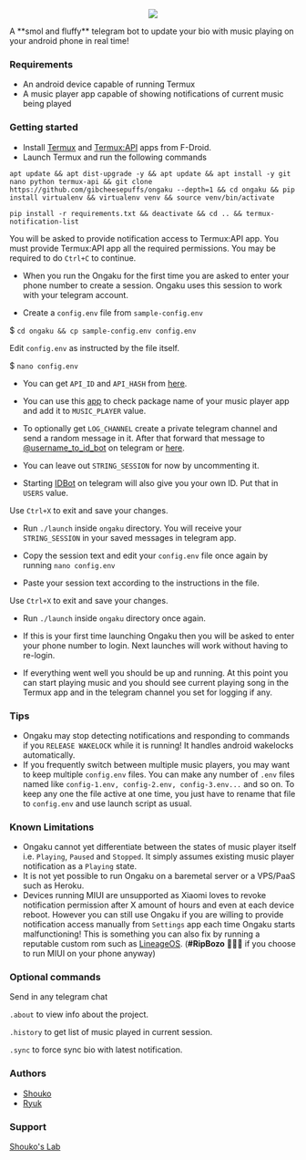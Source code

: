 <p align="center"><img src="https://raw.githubusercontent.com/gibcheesepuffs/Ongaku/main/images/ongaku-logo_github.png"></p>
A **smol and fluffy** telegram bot to update your bio with music playing on your android phone in real time!

### Requirements

* An android device capable of running Termux
* A music player app capable of showing notifications of current music being played
### Getting started

* Install [Termux](https://f-droid.org/en/packages/com.termux/) and [Termux:API](https://f-droid.org/en/packages/com.termux.api/) apps from F-Droid.
* Launch Termux and run the following commands

```
apt update && apt dist-upgrade -y && apt update && apt install -y git nano python termux-api && git clone https://github.com/gibcheesepuffs/ongaku --depth=1 && cd ongaku && pip install virtualenv && virtualenv venv && source venv/bin/activate
```

```
pip install -r requirements.txt && deactivate && cd .. && termux-notification-list
```

You will be asked to provide notification access to Termux:API app. You must provide Termux:API app all the required permissions. You may be required to do `Ctrl+C` to continue.

* When you run the Ongaku for the first time you are asked to enter your phone number to create a session. Ongaku uses this session to work with your telegram account.

* Create a `config.env` file from `sample-config.env`

$ `cd ongaku && cp sample-config.env config.env`

Edit `config.env` as instructed by the file itself.

$ `nano config.env`

* You can get `API_ID` and `API_HASH` from [here](https://my.telegram.org/).

* You can use this [app](https://f-droid.org/en/packages/com.oF2pks.applicationsinfo/) to check package name of your music player app and add it to `MUSIC_PLAYER` value.

* To optionally get `LOG_CHANNEL` create a private telegram channel and send a random message in it. After that forward that message to [@username_to_id_bot](https://t.me/username_to_id_bot) on telegram or [here](https://t.me/username_to_id_bot).

* You can leave out `STRING_SESSION` for now by uncommenting it.

* Starting [IDBot](https://t.me/username_to_id_bot) on telegram will also give you your own ID. Put that in `USERS` value.

Use `Ctrl+X` to exit and save your changes.

* Run `./launch` inside `ongaku` directory. You will receive your `STRING_SESSION` in your saved messages in telegram app.

* Copy the session text and edit your `config.env` file once again by running `nano config.env`

* Paste your session text according to the instructions in the file.

Use `Ctrl+X` to exit and save your changes.

* Run `./launch` inside `ongaku` directory once again.

* If this is your first time launching Ongaku then you will be asked to enter your phone number to login. Next launches will work without having to re-login.

* If everything went well you should be up and running. At this point you can start playing music and you should see current playing song in the Termux app and in the telegram channel you set for logging if any.

### Tips

* Ongaku may stop detecting notifications and responding to commands if you `RELEASE WAKELOCK` while it is running! It handles android wakelocks automatically.
* If you frequently switch between multiple music players, you may want to keep multiple `config.env` files. You can make any number of `.env` files named like `config-1.env, config-2.env, config-3.env...` and so on. To keep any one the file active at one time, you just have to rename that file to `config.env` and use launch script as usual.

### Known Limitations

* Ongaku cannot yet differentiate between the states of music player itself i.e. `Playing`, `Paused` and `Stopped`. It simply assumes existing music player notification as a `Playing` state.
* It is not yet possible to run Ongaku on a baremetal server or a VPS/PaaS such as Heroku.
* Devices running MIUI are unsupported as Xiaomi loves to revoke notification permission after X amount of hours and even at each device reboot. However you can still use Ongaku if you are willing to provide notification access manually from `Settings` app each time Ongaku starts malfunctioning! This is something you can also fix by running a reputable custom rom such as [LineageOS](https://lineageos.org/). (**#RipBozo** 💯🤣🤣 if you choose to run MIUI on your phone anyway)

### Optional commands
Send in any telegram chat

`.about` to view info about the project.

`.history` to get list of music played in current session.

`.sync` to force sync bio with latest notification.

### Authors
* [Shouko](https://github.com/gibcheesepuffs)
* [Ryuk](https://github.com/anonymousx97)

### Support
[Shouko's Lab](https://t.me/shoukolab)
